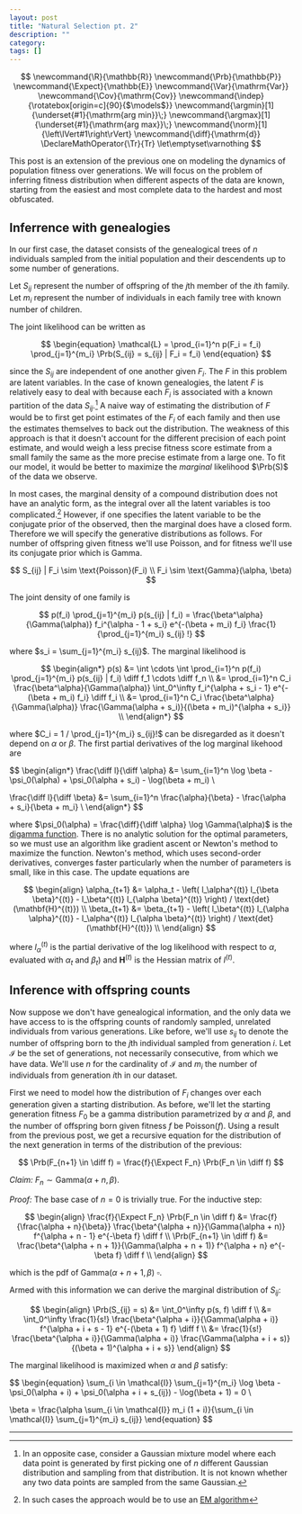 ```yaml
---
layout: post
title: "Natural Selection pt. 2"
description: ""
category: 
tags: []
---
```


$$
  \newcommand{\R}{\mathbb{R}}
  \newcommand{\Prb}{\mathbb{P}}
  \newcommand{\Expect}{\mathbb{E}}
  \newcommand{\Var}{\mathrm{Var}}
  \newcommand{\Cov}{\mathrm{Cov}}
  \newcommand{\indep}{\rotatebox[origin=c]{90}{$\models$}}
  \newcommand{\argmin}[1]{\underset{#1}{\mathrm{arg min}}\;}
  \newcommand{\argmax}[1]{\underset{#1}{\mathrm{arg max}}\;}
  \newcommand{\norm}[1]{\left\lVert#1\right\rVert}
  \newcommand{\diff}{\mathrm{d}}
  \DeclareMathOperator{\Tr}{Tr}
  \let\emptyset\varnothing
$$

This post is an extension of the previous one on modeling the dynamics of population fitness over generations. We will focus on the problem of inferring fitness distribution when different aspects of the data are known, starting from the easiest and most complete data to the hardest and most obfuscated.

## Inferrence with genealogies

In our first case, the dataset consists of the genealogical trees of $n$ individuals sampled from the initial population and their descendents up to some number of generations.

Let $S_{ij}$ represent the number of offspring of the $j$th member of the $i$th family.
Let $m_i$ represent the number of individuals in each family tree with known number of children.

The joint likelihood can be written as

$$
\begin{equation}
\mathcal{L} = \prod_{i=1}^n p(F_i = f_i) \prod_{j=1}^{m_i} \Prb(S_{ij} = s_{ij} | F_i = f_i)
\end{equation}
$$

since the $S_{ij}$ are independent of one another given $F_i$. The $F$ in this problem are latent variables. In the case of known genealogies, the latent $F$ is relatively easy to deal with because each $F_i$ is associated with a known partition of the data $S_{ij}$.[^1] A naive way of estimating the distribution of $F$ would be to first get point estimates of the $F_i$ of each family and then use the estimates themselves to back out the distribution. The weakness of this approach is that it doesn't account for the different precision of each point estimate, and would weigh a less precise fitness score estimate from a small family the same as the more precise estimate from a large one. To fit our model, it would be better to maximize the *marginal* likelihood $\Prb(S)$ of the data we observe.

In most cases, the marginal density of a compound distribution does not have an analytic form, as the integral over all the latent variables is too complicated.[^2] However, if one specifies the latent variable to be the conjugate prior of the observed, then the marginal does have a closed form. Therefore we will specify the generative distributions as follows. For number of offspring given fitness we'll use Poisson, and for fitness we'll use its conjugate prior which is Gamma.

$$
S_{ij} | F_i \sim \text{Poisson}(F_i) \\
F_i \sim \text{Gamma}(\alpha, \beta)
$$

The joint density of one family is

$$
p(f_i) \prod_{j=1}^{m_i} p(s_{ij} | f_i)
= \frac{\beta^\alpha}{\Gamma(\alpha)} f_i^{\alpha - 1 + s_i} e^{-(\beta + m_i) f_i} \frac{1}{\prod_{j=1}^{m_i} s_{ij} !}
$$

where $s_i = \sum_{j=1}^{m_i} s_{ij}$.
The marginal likelihood is

$$
\begin{align*}
p(s)
&= \int \cdots \int \prod_{i=1}^n p(f_i) \prod_{j=1}^{m_i} p(s_{ij} | f_i) \diff f_1 \cdots \diff f_n \\
&= \prod_{i=1}^n C_i \frac{\beta^\alpha}{\Gamma(\alpha)} \int_0^\infty f_i^{\alpha + s_i - 1} e^{-(\beta + m_i) f_i} \diff f_i \\
&= \prod_{i=1}^n C_i \frac{\beta^\alpha}{\Gamma(\alpha)} \frac{\Gamma(\alpha + s_i)}{(\beta + m_i)^{\alpha + s_i}} \\
\end{align*}
$$

where $C_i = 1 / \prod_{j=1}^{m_i} s_{ij}!$ can be disregarded as it doesn't depend on $\alpha$ or $\beta$. The first partial derivatives of the log marginal likehood are

$$
\begin{align*}
\frac{\diff l}{\diff \alpha} &=
\sum_{i=1}^n \log \beta - \psi_0(\alpha) + \psi_0(\alpha + s_i) - \log(\beta + m_i) \\

\frac{\diff l}{\diff \beta} &=
\sum_{i=1}^n \frac{\alpha}{\beta} - \frac{\alpha + s_i}{\beta + m_i} \\
\end{align*}
$$

where $\psi_0(\alpha) = \frac{\diff}{\diff \alpha} \log \Gamma(\alpha)$ is the [digamma function](https://en.wikipedia.org/wiki/Digamma_function). There is no analytic solution for the optimal parameters, so we must use an algorithm like gradient ascent or Newton's method to maximize the function. Newton's method, which uses second-order derivatives, converges faster particularly when the number of parameters is small, like in this case. The update equations are

$$
\begin{align}
\alpha_{t+1} &= \alpha_t - \left( l_\alpha^{(t)} l_{\beta \beta}^{(t)} - l_\beta^{(t)} l_{\alpha \beta}^{(t)} \right) / \text{det}(\mathbf{H}^{(t)}) \\
\beta_{t+1} &= \beta_{t+1} - \left( l_\beta^{(t)} l_{\alpha \alpha}^{(t)} - l_\alpha^{(t)} l_{\alpha \beta}^{(t)} \right) / \text{det}(\mathbf{H}^{(t)}) \\
\end{align}
$$

where $l_\alpha^{(t)}$ is the partial derivative of the log likelihood with respect to $\alpha$, evaluated with $\alpha_t$ and $\beta_t$) and $\mathbf{H}^{(t)}$ is the Hessian matrix of $l^{(t)}$.

## Inference with offspring counts

Now suppose we don't have genealogical information, and the only data we have access to is the offspring counts of randomly sampled, unrelated individuals from various generations. Like before, we'll use $s_{ij}$ to denote the number of offspring born to the $j$th individual sampled from generation $i$. Let $\mathcal{I}$ be the set of generations, not necessarily consecutive, from which we have data. We'll use $n$ for the cardinality of $\mathcal{I}$ and $m_i$ the number of individuals from generation $i$th in our dataset.

First we need to model how the distribution of $F_i$ changes over each generation given a starting distribution. As before, we'll let the starting generation fitness $F_0$ be a gamma distribution parametrized by $\alpha$ and $\beta$, and the number of offspring born given fitness $f$ be $\text{Poisson}(f)$. Using a result from the previous post, we get a recursive equation for the distribution of the next generation in terms of the distribution of the previous:

$$ \Prb(F_{n+1} \in \diff f) = \frac{f}{\Expect F_n} \Prb(F_n \in \diff f) $$

*Claim:* $F_n \sim \text{Gamma}(\alpha + n, \beta)$.

*Proof:* The base case of $n = 0$ is trivially true. For the inductive step:

$$
\begin{align}
\frac{f}{\Expect F_n} \Prb(F_n \in \diff f)
&= \frac{f}{\frac{\alpha + n}{\beta}} \frac{\beta^{\alpha + n}}{\Gamma(\alpha + n)} f^{\alpha + n - 1} e^{-\beta f} \diff f \\
\Prb(F_{n+1} \in \diff f)
&= \frac{\beta^{\alpha + n + 1}}{\Gamma(\alpha + n + 1)} f^{\alpha + n} e^{-\beta f} \diff f \\
\end{align}
$$

which is the pdf of $\text{Gamma}(\alpha + n + 1, \beta)$ $\square$.

Armed with this information we can derive the marginal distribution of $S_{ij}$:

$$
\begin{align}
\Prb(S_{ij} = s)
&= \int_0^\infty p(s, f) \diff f \\
&= \int_0^\infty \frac{1}{s!} \frac{\beta^{\alpha + i}}{\Gamma(\alpha + i)} f^{\alpha + i + s - 1} e^{-(\beta + 1) f} \diff f \\
&= \frac{1}{s!} \frac{\beta^{\alpha + i}}{\Gamma(\alpha + i)} \frac{\Gamma(\alpha + i + s)}{(\beta + 1)^{\alpha + i + s}}
\end{align}
$$

The marginal likelihood is maximized when $\alpha$ and $\beta$ satisfy:

$$
\begin{equation}
\sum_{i \in \mathcal{I}} \sum_{j=1}^{m_i} \log \beta - \psi_0(\alpha + i) + \psi_0(\alpha + i + s_{ij}) - \log(\beta + 1) = 0 \\

\beta = \frac{\alpha \sum_{i \in \mathcal{I}} m_i (1 + i)}{\sum_{i \in \mathcal{I}} \sum_{j=1}^{m_i} s_{ij}} 
\end{equation}
$$

___

[^1]: In an opposite case, consider a Gaussian mixture model where each data point is generated by first picking one of $n$ different Gaussian distribution and sampling from that distribution. It is not known whether any two data points are sampled from the same Gaussian.

[^2]: In such cases the approach would be to use an [EM algorithm](https://en.wikipedia.org/wiki/Expectation%E2%80%93maximization_algorithm#Description)
